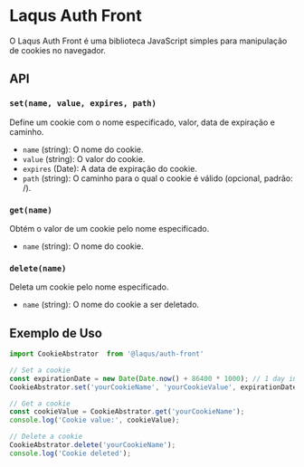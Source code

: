 # Laqus Auth Front
O Laqus Auth Front é uma biblioteca JavaScript simples para manipulação de cookies no navegador.

## API

### `set(name, value, expires, path)`

Define um cookie com o nome especificado, valor, data de expiração e caminho.

- `name` (string): O nome do cookie.
- `value` (string): O valor do cookie.
- `expires` (Date): A data de expiração do cookie.
- `path` (string): O caminho para o qual o cookie é válido (opcional, padrão: /).

### `get(name)`

Obtém o valor de um cookie pelo nome especificado.

- `name` (string): O nome do cookie.

### `delete(name)`

Deleta um cookie pelo nome especificado.

- `name` (string): O nome do cookie a ser deletado.


## Exemplo de Uso

```javascript
import CookieAbstrator  from '@laqus/auth-front'

// Set a cookie
const expirationDate = new Date(Date.now() + 86400 * 1000); // 1 day in milliseconds
CookieAbstrator.set('yourCookieName', 'yourCookieValue', expirationDate, '/');

// Get a cookie
const cookieValue = CookieAbstrator.get('yourCookieName');
console.log('Cookie value:', cookieValue);

// Delete a cookie
CookieAbstrator.delete('yourCookieName');
console.log('Cookie deleted');
```